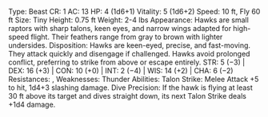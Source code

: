 Type: Beast
CR: 1
AC: 13
HP: 4 (1d6+1)
Vitality: 5 (1d6+2)
Speed: 10 ft, Fly 60 ft
Size: Tiny
Height: 0.75 ft
Weight: 2-4 lbs
Appearance: Hawks are small raptors with sharp talons, keen eyes, and narrow wings adapted for high-speed flight. Their feathers range from gray to brown with lighter undersides.
Disposition: Hawks are keen-eyed, precise, and fast-moving. They attack quickly and disengage if challenged. Hawks avoid prolonged conflict, preferring to strike from above or escape entirely.
STR: 5 (−3) | DEX: 16 (+3) | CON: 10 (+0) | INT: 2 (−4) | WIS: 14 (+2) | CHA: 6 (−2)
Resistances: , 
Weaknesses: Thunder
Abilities:
Talon Strike: Melee Attack +5 to hit, 1d4+3 slashing damage.
Dive Precision: If the hawk is flying at least 30 ft above its target and dives straight down, its next Talon Strike deals +1d4 damage.
